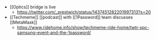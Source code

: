 - [[Optics]] bridge is live
    - https://twitter.com/_prestwich/status/1437451282201997313?s=20
- [[Techmeme]] [[podcast]] with [[1Password]] team discusses [[MetaMask]]
    - https://www.ridehome.info/show/techmeme-ride-home/twtr-spc-samsung-event-and-the-1password/
